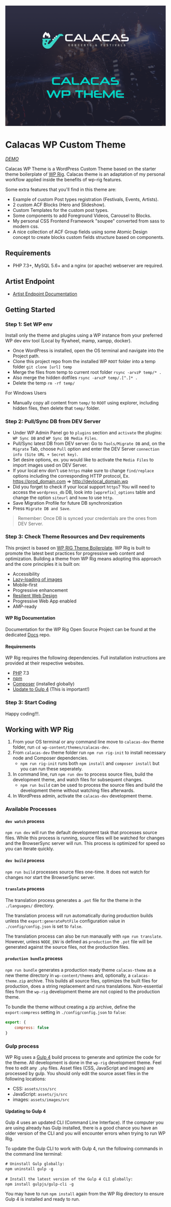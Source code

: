 ![Theme Screenshot Image](https://raw.githubusercontent.com/alexgordon25/calacas_demo/master/wp-content/themes/calacas-dev/screenshot.png "Calacas WP Theme")

# Calacas WP Custom Theme

*[DEMO](https://calacas.danielgordon.dev)*

Calacas WP Theme is a WordPress Custom Theme based on the starter theme boilerplate of [WP Rig](https://github.com/wprig/wprig). Calacas theme is an adaptation of my personal workflow applied inside the benefits of wp-rig features. 

Some extra features that you'll find in this theme are:

- Example of custom Post types registration (Festivals, Events, Artists).
- 2 custom ACF Blocks (Hero and Slideshow).
- Custom Templates for the custom post types.
- Some components to add Foreground Videos, Carousel to Blocks.
- My personal CSS Frontend Framework "soupee" converted from sass to modern css.
- A nice collection of ACF Group fields using some Atomic Design concept to create blocks custom fields structure based on components.

## Requirements

- PHP 7.3+, MySQL 5.6+ and a nginx (or apache) webserver are required.

## Artist Endpoint

- [Artist Endpoint Documentation](https://github.com/alexgordon25/calacas_demo/blob/master/ARTIST_ENDPOINT.md)

## Getting Started

### Step 1: Set WP env

Install only the theme and plugins using a WP instance from your preferred WP dev env tool (Local by flywheel, mamp, xampp, docker).

- Once WordPress is installed, open the OS terminal and navigate into the Project path.
- Clone this project repo from the installed WP `ROOT` folder into a temp folder `git clone [url] temp`
- Merge the files from temp to current root folder `rsync -arvzP temp/* .`
- Also merge the hidden dotfiles `rsync -arvzP temp/.[^.]* .`
- Delete the temp `rm -rf temp/`

For Windows Users

- Manually copy all content from `temp/` to `ROOT` using explorer, including hidden files, then delete that `temp/` folder.

### Step 2: Pull/Sync DB from DEV Server

- Under WP Admin Panel go to `plugins` section and `activate` the plugins: `WP Sync DB` and `WP Sync DB Media Files`.
- Pull/Sync latest DB from DEV server: Go to `Tools/Migrate DB` and, on the `Migrate` Tab, choose `Pull` option and enter the DEV Server `connection info (Site URL + Secret key)`.
- Set desire options, ex. you would like to activate the `Media Files` to import images used on DEV Server.
- If your local env don't use `https` make sure to change `find/replace` options including the corresponding HTTP protocol, Ex. https://prod_domain.com => http://devlocal_domain.wp
- Did you forget to check if your local support `https`? You will need to access the `wordpress_db` DB, look into `[wpprefix]_options` table and change the option `siteurl` and `home` to use `http`.
- Save Migration Profile for future DB synchronization
- Press `Migrate DB and Save`.

> Remember: Once DB is synced your credentials are the ones from DEV Server.

### Step 3: Check Theme Resources and Dev requirements

This project is based on [WP RIG Theme Boilerplate](https://github.com/wprig/wprig). WP Rig is built to promote the latest best practices for progressive web content and optimization. Building a theme from WP Rig means adopting this approach and the core principles it is built on:

- Accessibility
- [Lazy-loading of images ](https://developers.google.com/web/fundamentals/performance/lazy-loading-guidance/images-and-video/)
- Mobile-first
- Progressive enhancement
- [Resilient Web Design](https://resilientwebdesign.com/)
- Progressive Web App enabled
- AMP-ready

#### WP Rig Documentation

Documentation for the WP Rig Open Source Project can be found at the dedicated [Docs](https://github.com/wprig/docs/) repo.

#### Requirements

WP Rig requires the following dependencies. Full installation instructions are provided at their respective websites.

- [PHP](http://php.net/) 7.3
- [npm](https://www.npmjs.com/)
- [Composer](https://getcomposer.org/) (installed globally)
- [Update to Gulp 4](#updating-to-gulp-4) (This is important!)

### Step 3: Start Coding

Happy coding!!!.

## Working with WP Rig

1. From your OS terminal or any command line move to `calacas-dev` theme folder, run `cd wp-content/themes/calacas-dev`.
2. From `calacas-dev` theme folder run `npm run rig-init` to install necessary node and Composer dependencies.
   - `npm run rig-init` runs both `npm install` and `composer install` but you can run these seperately.
3. In command line, run `npm run dev` to process source files, build the development theme, and watch files for subsequent changes.
   - `npm run build` can be used to process the source files and build the development theme without watching files afterwards.
4. In WordPress admin, activate the `calacas-dev` development theme.

### Available Processes

#### `dev watch` process

`npm run dev` will run the default development task that processes source files. While this process is running, source files will be watched for changes and the BrowserSync server will run. This process is optimized for speed so you can iterate quickly.

#### `dev build` process

`npm run build` processes source files one-time. It does not watch for changes nor start the BrowserSync server.

#### `translate` process

The translation process generates a `.pot` file for the theme in the `./languages/` directory.

The translation process will run automatically during production builds unless the `export:generatePotFile` configuration value in `./config/config.json` is set to `false`.

The translation process can also be run manaually with `npm run translate`. However, unless `NODE_ENV` is defined as `production` the `.pot` file will be generated against the source files, not the production files.

#### `production bundle` process

`npm run bundle` generates a production ready theme `calacas-theme` as a new theme directory in `wp-content/themes` and, optionally, a `calacas-theme.zip` archive. This builds all source files, optimizes the built files for production, does a string replacement and runs translations. Non-essential files from the `wp-rig` development theme are not copied to the production theme.

To bundle the theme without creating a zip archive, define the `export:compress` setting in `./config/config.json` to `false`:

```javascript
export: {
	compress: false
}
```

### Gulp process

WP Rig uses a [Gulp 4](https://gulpjs.com/) build process to generate and optimize the code for the theme. All development is done in the `wp-rig` development theme. Feel free to edit any `.php` files. Asset files (CSS, JavaScript and images) are processed by gulp. You should only edit the source asset files in the following locations:

- CSS: `assets/css/src`
- JavaScript: `assets/js/src`
- images: `assets/images/src`

#### Updating to Gulp 4

Gulp 4 uses an updated CLI (Command Line Interface). If the computer you are using already has Gulp installed, there is a good chance you have an older version of the CLI and you will encounter errors when trying to run WP Rig.

To update the Gulp CLI to work with Gulp 4, run the following commands in the command line terminal:

```
# Uninstall Gulp globally:
npm uninstall gulp -g

# Install the latest version of the Gulp 4 CLI globally:
npm install gulpjs/gulp-cli -g
```

You may have to run `npm install` again from the WP Rig directory to ensure Gulp 4 is installed and ready to run.
